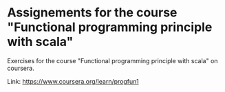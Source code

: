 # Assignements for the course "Functional programming principle with scala"

Exercises for the course "Functional programming principle with scala" on coursera.

Link: https://www.coursera.org/learn/progfun1
